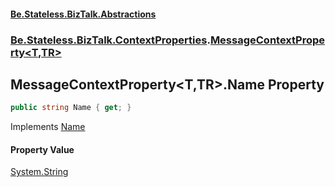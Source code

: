 #### [Be.Stateless.BizTalk.Abstractions](README.md 'README')
### [Be.Stateless.BizTalk.ContextProperties](Be.Stateless.BizTalk.ContextProperties.md 'Be.Stateless.BizTalk.ContextProperties').[MessageContextProperty&lt;T,TR&gt;](MessageContextProperty_T,TR_.md 'Be.Stateless.BizTalk.ContextProperties.MessageContextProperty<T,TR>')

## MessageContextProperty<T,TR>.Name Property

```csharp
public string Name { get; }
```

Implements [Name](IMessageContextProperty.Name.md 'Be.Stateless.BizTalk.ContextProperties.IMessageContextProperty.Name')

#### Property Value
[System.String](https://docs.microsoft.com/en-us/dotnet/api/System.String 'System.String')
